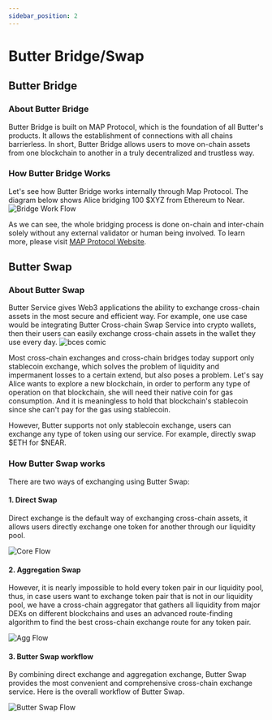 ```yaml
---
sidebar_position: 2
---
```

# Butter Bridge/Swap

## Butter Bridge
### About Butter Bridge
Butter Bridge is built on MAP Protocol, which is the foundation of all Butter's products. It allows the establishment of connections with all chains barrierless. In short, Butter Bridge allows users to move on-chain assets from one blockchain to another in a truly decentralized and trustless way.

### How Butter Bridge Works
Let's see how Butter Bridge works internally through Map Protocol. The diagram below shows Alice bridging 100 $XYZ from Ethereum to Near.
![Bridge Work Flow](/img/butter/bridge-flow.png "Bridge Work Flow")

As we can see, the whole bridging process is done on-chain and inter-chain solely without any external validator or human being involved. To learn more, please visit [MAP Protocol Website](https://www.maplabs.io).
## Butter Swap
### About Butter Swap
Butter Service gives Web3 applications the ability to exchange cross-chain assets in the most secure and efficient way. For example, one use case would be integrating Butter Cross-chain Swap Service into crypto wallets, then their users can easily exchange cross-chain assets in the wallet they use every day. 
![bces comic](/img/butter/bces-comic.png "bces comic")

Most cross-chain exchanges and cross-chain bridges today support only stablecoin exchange, which solves the problem of liquidity and impermanent losses to a certain extend, but also poses a problem. Let's say Alice wants to explore a new blockchain, in order to perform any type of operation on that blockchain, she will need their native coin for gas consumption. And it is meaningless to hold that blockchain's stablecoin since she can't pay for the gas using stablecoin. 

However, Butter supports not only stablecoin exchange, users can exchange any type of token using our service. For example, directly swap $ETH for $NEAR.

### How Butter Swap works
There are two ways of exchanging using Butter Swap:
#### **1. Direct Swap**  
Direct exchange is the default way of exchanging cross-chain assets, it allows users directly exchange one token for another through our liquidity pool.

![Core Flow](/img/butter/core.png "Core Flow")

#### **2. Aggregation Swap**
However, it is nearly impossible to hold every token pair in our liquidity pool, thus, in case users want to exchange token pair that is not in our liquidity pool, we have a cross-chain aggregator that gathers all liquidity from major DEXs on different blockchains and uses an advanced route-finding algorithm to find the best cross-chain exchange route for any token pair. 

![Agg Flow](/img/butter/aggregator.png "Aggg Flow")


#### **3. Butter Swap workflow**
By combining direct exchange and aggregation exchange, Butter Swap provides the most convenient and comprehensive cross-chain exchange service. Here is the overall workflow of Butter Swap.

![Butter Swap Flow](/img/butter/flow.png "BCES Flow")